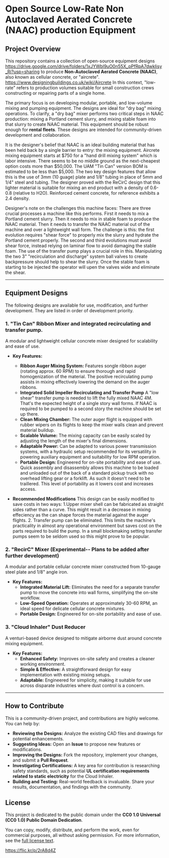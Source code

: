# Open Source Low-Rate Non Autoclaved Aerated Concrete (NAAC) production Equipment

## Project Overview

This repository contains a collection of open-source equipment designs https://drive.google.com/drive/folders/1xJYWbl9uO0n55X_pPfRpA7dwkIisy_Ri?usp=sharing to produce **Non-Autoclaved Aerated Concrete (NAAC)**, also known as cellular concrete, or "aircrete". https://www.designingbuildings.co.uk/wiki/Aircrete In this context, "low-rate" refers to production volumes suitable for small construction crews constructing or repairing parts of a single home.

The primary focus is on developing modular, portable, and low-volume mixing and pumping equipment. The designs are ideal for "dry bag" mixing operations. To clarify, a "dry bag" mixer performs two critical steps in NAAC production: mixing a Portland cement slurry, and mixing stable foam into that slurry to create NAAC material. This equipment should be robust enough for **rental fleets**. These designs are intended for community-driven development and collaboration.

It is the designer's belief that NAAC is an ideal building material that has been held back by a single barrier to entry: the mixing equipment. Aircrete mixing equipment starts at $750 for a "hand drill mixing system" which is labor intensive. There seems to be no middle ground as the next-cheapest option costs more than $50,000. The UAM "Tin Can" version BOM is estimated to be less than $5,000. The two key design features that allow this is the use of 3mm (10 guage) plate and 1/8" tubing in place of 5mm and 1/4" steel and tubing. The designer proved with the ReCirC design that this lighter material is suitable for mixing an end product with a density of 0.6-0.8 (relative to H2O). Reinforced cement concrete, for reference exhibits a 2.4 density. 

Designer's note on the challenges this machine faces: There are three crucial processes a machine like this performs. First it needs to mix a Portland cement slurry. Then it needs to mix in stable foam to produce the NAAC material. Then it needs to transfer the NAAC material out of the machine and over a lightweight wall form. The challenge is this: the first evolution requires "shear force" to properly mix the slurry and hydrate the Portland cement properly. The second and third evolutions must avoid shear force, instead relying on laminar flow to avoid damaging the stable foam. The use of the transfer pump plays a crucial role in this. Manipulating the two 3" "recirculation and discharge" system ball valves to create backpressure should help to shear the slurry. Once the stable foam is starting to be injected the operator will upen the valves wide and eliminate the shear. 

---

## Equipment Designs

The following designs are available for use, modification, and further development. They are listed in order of development priority.

### 1. "Tin Can" Ribbon Mixer and integrated recirculating and transfer pump. 

A modular and lightweight cellular concrete mixer designed for scalability and ease of use.

* **Key Features:**
    * **Ribbon Auger Mixing System:** Features songle ribbon auger (rotating approx. 60 RPM) to ensure thorough and rapid homogenization of the material. The positive recirculating pump assists in mixing effectively lowering the demand on the auger ribbons.
    * **Integrated Solid Impeller Recirculating and Transfer Pump** A "low shear" transfer pump is needed to lift the fully mixed NAAC 4M. That's the expected height of a single story wall forms. If NAAC is required to be pumped to a second story the machine should be set up there. 
    * **Clean Mixing Chamber:** The outer auger flight is equipped with rubber wipers on its flights to keep the mixer walls clean and prevent material buildup.
    * **Scalable Volume:** The mixing capacity can be easily scaled by adjusting the length of the mixer's final dimensions.
    * **Adaptable Power:** Can be adapted to various power transmission systems, with a hydraulic setup recommended for its versatility in powering auxiliary equipment and suitability for low RPM operation. 
  * **Portable Design:** Engineered for on-site portability and ease of use. Quick assembly and disassembly allows this machine to be loaded and unloaded out of the back of a standard pickup truck with no overhead lifting gear or a forklift. As such it doesn't need to be traillered. This level of portability as it lowers cost and increases access.
 
* **Recommended Modifications** This design can be easily modified to save costs in two ways: 1.Upper mixer shell can be fabricated as straight sides rather than a curve. This might result in a decrease in mixing effeciency as the can shape forces the material against the auger flights. 2. Transfer pump can be eliminated. This limits the machine's practicality in almost any operational environment but saves cost on the parts required to build the pump. In a small blockmaking setting transfer pumps seem to be seldom used so this might prove to be popular. 
 
### 2. "RecirC" Mixer (Experimental-- Plans to be added after further development)

A modular and portable cellular concrete mixer constructed from 10-gauge steel plate and 1/8" angle iron.

* **Key Features:**
    * **Integrated Material Lift:** Eliminates the need for a separate transfer pump to move the concrete into wall forms, simplifying the on-site workflow.
    * **Low-Speed Operation:** Operates at approximately 30-60 RPM, an ideal speed for delicate cellular concrete mixtures.
    * **Portable Design:** Engineered for on-site portability and ease of use.

### 3. "Cloud Inhaler" Dust Reducer

A venturi-based device designed to mitigate airborne dust around concrete mixing equipment.

* **Key Features:**
    * **Enhanced Safety:** Improves on-site safety and creates a cleaner working environment.
    * **Simple & Effective:** A straightforward design for easy implementation with existing mixing setups.
    * **Adaptable:** Engineered for simplicity, making it suitable for use across disparate industries where dust control is a concern.

---

## How to Contribute

This is a community-driven project, and contributions are highly welcome. You can help by:

* **Reviewing the Designs:** Analyze the existing CAD files and drawings for potential enhancements.
* **Suggesting Ideas:** Open an **Issue** to propose new features or modifications.
* **Improving the Designs:** Fork the repository, implement your changes, and submit a **Pull Request**.
* **Investigating Certifications:** A key area for contribution is researching safety standards, such as potential **UL certification requirements related to static electricity** for the Cloud Inhaler.
* **Building and Testing:** Real-world feedback is invaluable. Share your results, documentation, and findings with the community.

## License


This project is dedicated to the public domain under the **CC0 1.0 Universal (CC0 1.0) Public Domain Dedication**.

You can copy, modify, distribute, and perform the work, even for commercial purposes, all without asking permission. For more information, see the [full license text](https://creativecommons.org/publicdomain/zero/1.0/).

https://flic.kr/p/2rA8d4Z

